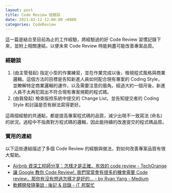 ```yaml
---
layout: post
title: Code Review 經驗談
date: 2021-02-12 12:00:00 +0800
categories: CodeReview
--- 
```


這一篇是結合至目前為止的工作經驗，將經驗過的好 Code Review 習慣記錄下來，並附上相關連結，以便未來 Code Review 時能夠盡可能改善專案品質。

### 經驗談

1. (由主管發起) 指定小型的作業練習，並在作業完成以後，檢視程式風格與商業邏輯。這個方法的目標是告知新進人員如何配合現有專案的 Coding Style，並瞭解特定商業邏輯的運作，以及需要注意的眉角。經過大約一個月後，新進人員不太再犯寫出不符合現有專案規範的程式碼。
2. (由我發起) 檢查版控系統中提交的 Change List，並告知提交者的 Coding Style 和討論是否有辦法寫得更好。

這兩個經驗的共通點，都是提高專案程式碼的品質，減少出現不一致寫法 (命名) 的狀況。過程中不指責對方程式碼的邏輯，因此能持續的改進提交的程式碼品質。

### 實用的連結

以下這些連結描述了多個 Code Review 的經驗與做法，對如何改善專案品質有很大幫助。

- [Airbnb 資深工程師分享：怎樣才是正確、有效的 code review - TechOrange](https://buzzorange.com/techorange/2016/08/16/airbnb-code-review/)
- [讓 Google 教你 Code Review!. 我們常常會有很多的機會需要 Code review，那你有沒有想過怎樣才是好的… - by Ryan Yang - Medium](https://medium.com/@ryanyang1221/讓-google-教你-code-review-be251d4d81b4)
- [軟體開發隨筆談 : 後記 & 目錄 - iT 邦幫忙](https://ithelp.ithome.com.tw/articles/10209929)